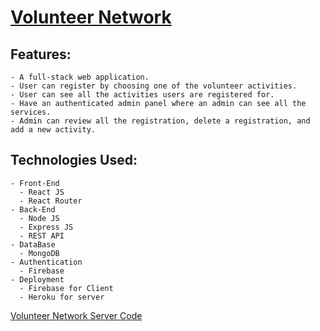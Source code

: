 # [Volunteer Network](https://volunteer-network-d50c6.web.app/)

## Features:
    - A full-stack web application.
    - User can register by choosing one of the volunteer activities.
    - User can see all the activities users are registered for.
    - Have an authenticated admin panel where an admin can see all the services.
    - Admin can review all the registration, delete a registration, and add a new activity.
    
## Technologies Used:
    - Front-End
      - React JS
      - React Router
    - Back-End
      - Node JS
      - Express JS
      - REST API
    - DataBase
      - MongoDB
    - Authentication
      - Firebase
    - Deployment
      - Firebase for Client
      - Heroku for server
      
[Volunteer Network Server Code](https://github.com/Siydulislam/volunteer-network-server)
